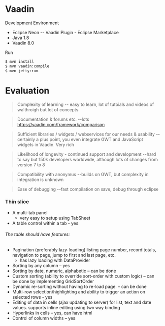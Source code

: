 
# Vaadin

Development Environment
- Eclipse Neon
-- Vaadin Plugin - Eclipse Marketplace
- Java 1.8
- Vaadin 8.0
  
 Run

```sh
$ mvn install
$ mvn vaadin:compile
$ mvn jetty:run
```

# Evaluation

>Complexity of learning 
-- easy to learn, lot of tutoials and videos of walthroigh but lot of concepts 

>Documentation & forums etc.
--lots https://vaadin.com/framework/comparison 

>Sufficient libraries / widgets / webservices for our needs & usability 
--certainly a plus point, you even integrate GWT and JavaScript widgets in Vaadin. Very rich 

>Likelihood of longevity - continued support and development 
--hard to say but 150k developers worldwide, although lots of changes from version 7 to 8

>Compatibility with anonymus 
--builds on GWT, but complexity in integration is unknown

>Ease of debugging 
--fast compilation on save, debug through eclipse

### Thin slice
* A multi-tab panel 
    - very easy to setup using TabSheet 
* A table control within a tab - yes

###### The table should have features:
* Pagination (preferably lazy-loading) listing page number, record totals, navigation to page, jump to first and last page, etc. 
    - has lazy loading with DataProvider 
* Sorting by any column – yes 
* Sorting by date, numeric, alphabetic – can be done
* Custom sorting (ability to override sort-order with custom logic) – can be done by implementing GridSortOrder
* Dynamic re-sorting without having to re-load page.  – can be done
* Multi-row selection/highlighting and ability to trigger an action on selected rows - yes
* Editing of data in cells (ajax updating to server) for list, text and date values. 
  supports inline editing using two way binding
*  Hyperlinks in cells – yes, can have html
* Control of column widths – yes
